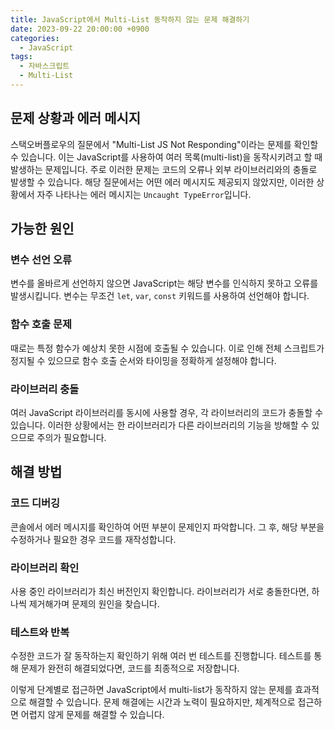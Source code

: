 ```yaml
---
title: JavaScript에서 Multi-List 동작하지 않는 문제 해결하기
date: 2023-09-22 20:00:00 +0900
categories:
  - JavaScript
tags:
  - 자바스크립트
  - Multi-List
---
```


## 문제 상황과 에러 메시지

스택오버플로우의 질문에서 "Multi-List JS Not Responding"이라는 문제를 확인할 수 있습니다. 이는 JavaScript를 사용하여 여러 목록(multi-list)을 동작시키려고 할 때 발생하는 문제입니다. 주로 이러한 문제는 코드의 오류나 외부 라이브러리와의 충돌로 발생할 수 있습니다. 해당 질문에서는 어떤 에러 메시지도 제공되지 않았지만, 이러한 상황에서 자주 나타나는 에러 메시지는 `Uncaught TypeError`입니다.

## 가능한 원인

### 변수 선언 오류

변수를 올바르게 선언하지 않으면 JavaScript는 해당 변수를 인식하지 못하고 오류를 발생시킵니다. 변수는 무조건 `let`, `var`, `const` 키워드를 사용하여 선언해야 합니다.

### 함수 호출 문제

때로는 특정 함수가 예상치 못한 시점에 호출될 수 있습니다. 이로 인해 전체 스크립트가 정지될 수 있으므로 함수 호출 순서와 타이밍을 정확하게 설정해야 합니다.

### 라이브러리 충돌

여러 JavaScript 라이브러리를 동시에 사용할 경우, 각 라이브러리의 코드가 충돌할 수 있습니다. 이러한 상황에서는 한 라이브러리가 다른 라이브러리의 기능을 방해할 수 있으므로 주의가 필요합니다.

## 해결 방법

### 코드 디버깅

콘솔에서 에러 메시지를 확인하여 어떤 부분이 문제인지 파악합니다. 그 후, 해당 부분을 수정하거나 필요한 경우 코드를 재작성합니다.

### 라이브러리 확인

사용 중인 라이브러리가 최신 버전인지 확인합니다. 라이브러리가 서로 충돌한다면, 하나씩 제거해가며 문제의 원인을 찾습니다.

### 테스트와 반복

수정한 코드가 잘 동작하는지 확인하기 위해 여러 번 테스트를 진행합니다. 테스트를 통해 문제가 완전히 해결되었다면, 코드를 최종적으로 저장합니다.

이렇게 단계별로 접근하면 JavaScript에서 multi-list가 동작하지 않는 문제를 효과적으로 해결할 수 있습니다. 문제 해결에는 시간과 노력이 필요하지만, 체계적으로 접근하면 어렵지 않게 문제를 해결할 수 있습니다.
